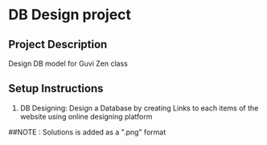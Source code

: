 # DB Design project

## Project Description
Design DB model for Guvi Zen class

## Setup Instructions

1. DB Designing:
     Design a Database by creating Links to each items of the website using online designing platform 

##NOTE : Solutions is added as a ".png" format
